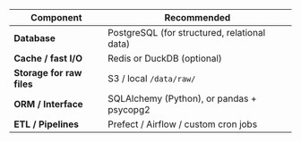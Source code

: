 | Component                 | Recommended                                  |
| ------------------------- | -------------------------------------------- |
| **Database**              | PostgreSQL (for structured, relational data) |
| **Cache / fast I/O**      | Redis or DuckDB (optional)                   |
| **Storage for raw files** | S3 / local `/data/raw/`                      |
| **ORM / Interface**       | SQLAlchemy (Python), or pandas + psycopg2    |
| **ETL / Pipelines**       | Prefect / Airflow / custom cron jobs         |


